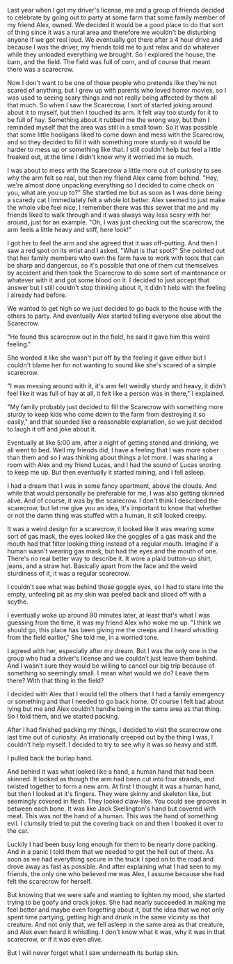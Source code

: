 Last year when I got my driver's license, me and a group of friends decided to celebrate by going out to party at some farm that some family member of my friend Alex, owned. We decided it would be a good place to do that sort of thing since it was a rural area and therefore we wouldn't be disturbing anyone if we got real loud. We eventually got there after a 4 hour drive and because I was the driver, my friends told me to just relax and do whatever while they unloaded everything we brought. So I explored the house, the barn, and the field. The field was full of corn, and of course that meant there was a scarecrow. 

Now I don't want to be one of those people who pretends like they're not scared of anything, but I grew up with parents who loved horror movies, so I was used to seeing scary things and not really being affected by them all that much. So when I saw the Scarecrow, I sort of started joking around about it to myself, but then I touched its arm. It felt way too sturdy for it to be full of hay. Something about it rubbed me the wrong way, but then I reminded myself that the area was still in a small town. So it was possible that some little hooligans liked to come down and mess with the Scarecrow, and so they decided to fill it with something more sturdy so it would be harder to mess up or something like that. I still couldn't help but feel a little freaked out, at the time I didn't know why it worried me so much.

I was about to mess with the Scarecrow a little more out of curiosity to see why the arm felt so real, but then my friend Alex came from behind. "Hey, we're almost done unpacking everything so I decided to come check on you, what are you up to?" She startled me but as soon as I was done being a scaredy cat I immediately felt a whole lot better. Alex seemed to just make the whole vibe feel nice, I remember there was this sewer that me and my friends liked to walk through and it was always way less scary with her around, just for an example. "Oh, I was just checking out the scarecrow, the arm feels a little heavy and stiff, here look!"

I got her to feel the arm and she agreed that it was off-putting. And then I saw a red spot on its wrist and I asked, "What is that spot?" She pointed out that her family members who own the farm have to work with tools that can be sharp and dangerous, so it's possible that one of them cut themselves by accident and then took the Scarecrow to do some sort of maintenance or whatever with it and got some blood on it. I decided to just accept that answer but I still couldn't stop thinking about it, it didn't help with the feeling I already had before.

We wanted to get high so we just decided to go back to the house with the others to party. And eventually Alex started telling everyone else about the Scarecrow. 

"He found this scarecrow out in the field, he said it gave him this weird feeling."

She worded it like she wasn't put off by the feeling it gave either but I couldn't blame her for not wanting to sound like she's scared of a simple scarecrow.

"I was messing around with it, it's arm felt weirdly sturdy and heavy, it didn't feel like it was full of hay at all, it felt like a person was in there," I explained.

"My family probably just decided to fill the Scarecrow with something more sturdy to keep kids who come down to the farm from destroying it so easily," and that sounded like a reasonable explanation, so we just decided to laugh it off and joke about it.

Eventually at like 5:00 am, after a night of getting stoned and drinking, we all went to bed. Well my friends did, I have a feeling that I was more sober than them and so I was thinking about things a lot more. I was sharing a room with Alex and my friend Lucas, and I had the sound of Lucas snoring to keep me up. But then eventually it started raining, and I fell asleep.

I had a dream that I was in some fancy apartment, above the clouds. And while that would personally be preferable for me, I was also getting skinned alive. And of course, it was by the scarecrow. I don't think I described the scarecrow, but let me give you an idea, it's important to know that whether or not the damn thing was stuffed with a human, it still looked creepy.

It was a weird design for a scarecrow, it looked like it was wearing some sort of gas mask, the eyes looked like the goggles of a gas mask and the mouth had that filter looking thing instead of a regular mouth. Imagine if a human wasn't wearing gas mask, but had the eyes and the mouth of one. There's no real better way to describe it. It wore a plaid button-up shirt, jeans, and a straw hat. Basically apart from the face and the weird sturdiness of it, it was a regular scarecrow.

I couldn't see what was behind those goggle eyes, so I had to stare into the empty, unfeeling pit as my skin was peeled back and sliced off with a scythe.

I eventually woke up around 90 minutes later, at least that's what I was guessing from the time, it was my friend Alex who woke me up. 
"I think we should go, this place has been giving me the creeps and I heard whistling from the field earlier," She told me, in a worried tone.

I agreed with her, especially after my dream. But I was the only one in the group who had a driver's license and we couldn't just leave them behind. And I wasn't sure they would be willing to cancel our big trip because of something so seemingly small. I mean what would we do? Leave them there? With that thing in the field?

I decided with Alex that I would tell the others that I had a family emergency or something and that I needed to go back home. Of course I felt bad about lying but me and Alex couldn't handle being in the same area as that thing. So I told them, and we started packing.

After I had finished packing my things, I decided to visit the scarecrow one last time out of curiosity. As irrationally creeped out by the thing I was, I couldn't help myself. I decided to try to see why it was so heavy and stiff.

I pulled back the burlap hand.

And behind it was what looked like a hand, a human hand that had been skinned. It looked as though the arm had been cut into four strands, and twisted together to form a new arm. At first I thought it was a human hand, but then I looked at it's fingers. They were skinny and skeleton like, but seemingly covered in flesh. They looked claw-like. You could see grooves in between each bone. It was like Jack Skellington's hand but covered with meat. This was not the hand of a human. This was the hand of something evil. I clumsily tried to put the covering back on and then I booked it over to the car. 

Luckily I had been busy long enough for them to be nearly done packing. And in a panic I told them that we needed to get the hell out of there. As soon as we had everything secure in the truck I sped on to the road and drove away as fast as possible. And after explaining what I had seen to my friends, the only one who believed me was Alex, I assume because she had felt the scarecrow for herself.

But knowing that we were safe and wanting to lighten my mood, she started trying to be goofy and crack jokes. She had nearly succeeded in making me feel better and maybe even forgetting about it, but the idea that we not only spent time partying, getting high and drunk in the same vicinity as that creature. And not only that, we fell asleep in the same area as that creature, and Alex even heard it whistling. I don't know what it was, why it was in that scarecrow, or if it was even alive.

But I will never forget what I saw underneath its burlap skin.